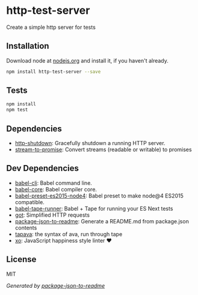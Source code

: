 # http-test-server 

Create a simple http server for tests

## Installation

Download node at [nodejs.org](http://nodejs.org) and install it, if you haven't already.

```sh
npm install http-test-server --save
```


## Tests

```sh
npm install
npm test
```

## Dependencies

- [http-shutdown](): Gracefully shutdown a running HTTP server.
- [stream-to-promise](https://github.com/bendrucker/stream-to-promise): Convert streams (readable or writable) to promises

## Dev Dependencies

- [babel-cli](https://github.com/babel/babel/tree/master/packages): Babel command line.
- [babel-core](https://github.com/babel/babel/tree/master/packages): Babel compiler core.
- [babel-preset-es2015-node4](https://github.com/jbach/babel-preset-es2015-node4): Babel preset to make node@4 ES2015 compatible.
- [babel-tape-runner](https://github.com/wavded/babel-tape-runner): Babel + Tape for running your ES Next tests
- [got](): Simplified HTTP requests
- [package-json-to-readme](https://github.com/zeke/package-json-to-readme): Generate a README.md from package.json contents
- [tapava](https://github.com/kesla/tapava): the syntax of ava, run through tape
- [xo](https://github.com/sindresorhus/xo): JavaScript happiness style linter ❤️


## License

MIT

_Generated by [package-json-to-readme](https://github.com/zeke/package-json-to-readme)_
